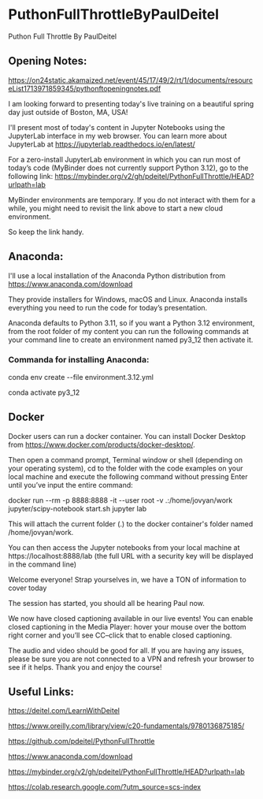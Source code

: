 # PuthonFullThrottleByPaulDeitel
Puthon Full Throttle By PaulDeitel

## Opening Notes:
https://on24static.akamaized.net/event/45/17/49/2/rt/1/documents/resourceList1713971859345/pythonftopeningnotes.pdf  


I am looking forward to presenting today's live training on a beautiful spring day just outside of Boston, MA, USA!

I'll present most of today's content in Jupyter Notebooks using the JupyterLab interface in my web browser. You can learn more about JupyterLab at https://jupyterlab.readthedocs.io/en/latest/


For a zero-install JupyterLab environment in which you can run most of today’s code (MyBinder does not currently support Python 3.12), go to the following link: https://mybinder.org/v2/gh/pdeitel/PythonFullThrottle/HEAD?urlpath=lab

MyBinder environments are temporary. If you do not interact with them for a while, you might need to revisit the link above to start a new cloud environment.

So keep the link handy.


## Anaconda:
I'll use a local installation of the Anaconda Python distribution from https://www.anaconda.com/download

They provide installers for Windows, macOS and Linux. Anaconda installs everything you need to run the code for today’s presentation.

Anaconda defaults to Python 3.11, so if you want a Python 3.12 environment, from the root folder of my content you can run the following commands at your command line to create an environment named py3_12 then activate it.

### Commanda for installing Anaconda: 

conda env create --file environment.3.12.yml

conda activate py3_12


## Docker
Docker users can run a docker container. You can install Docker Desktop from https://www.docker.com/products/docker-desktop/.

Then open a command prompt, Terminal window or shell (depending on your operating system), cd to the folder with the code examples on your local machine and execute the following command without pressing Enter until you’ve input the entire command:

docker run --rm -p 8888:8888 -it --user root -v .:/home/jovyan/work jupyter/scipy-notebook start.sh jupyter lab

This will attach the current folder (.) to the docker container's folder named /home/jovyan/work.

You can then access the Jupyter notebooks from your local machine at https://localhost:8888/lab (the full URL with a security key will be displayed in the command line)

Welcome everyone! Strap yourselves in, we have a TON of information to cover today

The session has started, you should all be hearing Paul now.

We now have closed captioning available in our live events! You can enable closed captioning in the Media Player: hover your mouse over the bottom right corner and you’ll see CC–click that to enable closed captioning.

The audio and video should be good for all. If you are having any issues, please be sure you are not connected to a VPN and refresh your browser to see if it helps. Thank you and enjoy the course!

## Useful Links:
https://deitel.com/LearnWithDeitel

https://www.oreilly.com/library/view/c20-fundamentals/9780136875185/

https://github.com/pdeitel/PythonFullThrottle

https://www.anaconda.com/download

https://mybinder.org/v2/gh/pdeitel/PythonFullThrottle/HEAD?urlpath=lab

https://colab.research.google.com/?utm_source=scs-index


